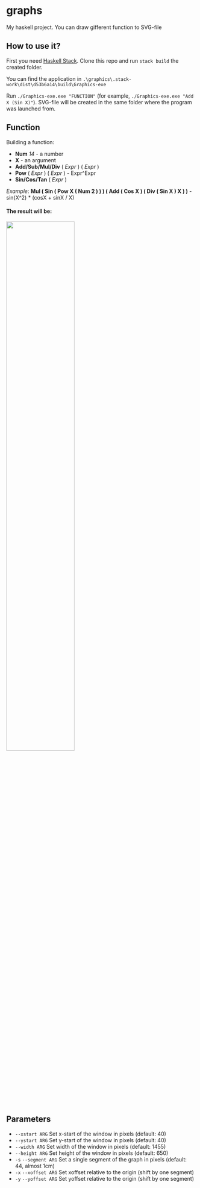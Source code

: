 # graphs

My haskell project. You can draw gifferent function to SVG-file

## How to use it?

First you need <a href="https://docs.haskellstack.org/en/stable/README/">Haskell Stack</a>.
Clone this repo and run `stack build` the created folder.

You can find the application in `.\graphics\.stack-work\dist\d53b6a14\build\Graphics-exe`

Run `./Graphics-exe.exe "FUNCTION"` (for example, `./Graphics-exe.exe "Add X (Sin X)"`). SVG-file will be created in the same folder where the program was launched from.

## Function

Building a function:
- **Num**  _14_ - a number
- **X** - an argument
- **Add/Sub/Mul/Div**  ( _Expr_ ) ( _Expr_ )
- **Pow**  ( _Expr_ ) ( _Expr_ ) - Expr^Expr
- **Sin/Cos/Tan**  ( _Expr_ )

_Example_: **Mul ( Sin ( Pow X ( Num 2 ) ) ) ( Add ( Cos X ) ( Div ( Sin X ) X ) )**  - sin(X^2) \* (cosX + sinX / X)

#### The result will be: 
<img style="width: 60%" src="https://i.imgur.com/zcaGOzn.png">

## Parameters
-  `--xstart ARG` Set x-start of the window in pixels (default: 40)
-  `--ystart ARG` Set y-start of the window in pixels (default: 40)
-  `--width ARG` Set width of the window in pixels (default: 1455)
-  `--height ARG` Set height of the window in pixels (default: 650)
-  `-s` `--segment ARG` Set a single segment of the graph in pixels (default: 44, almost 1cm)
-  `-x` `--xoffset ARG` Set xoffset relative to the origin (shift by one segment)
-  `-y` `--yoffset ARG` Set yoffset relative to the origin (shift by one segment)

